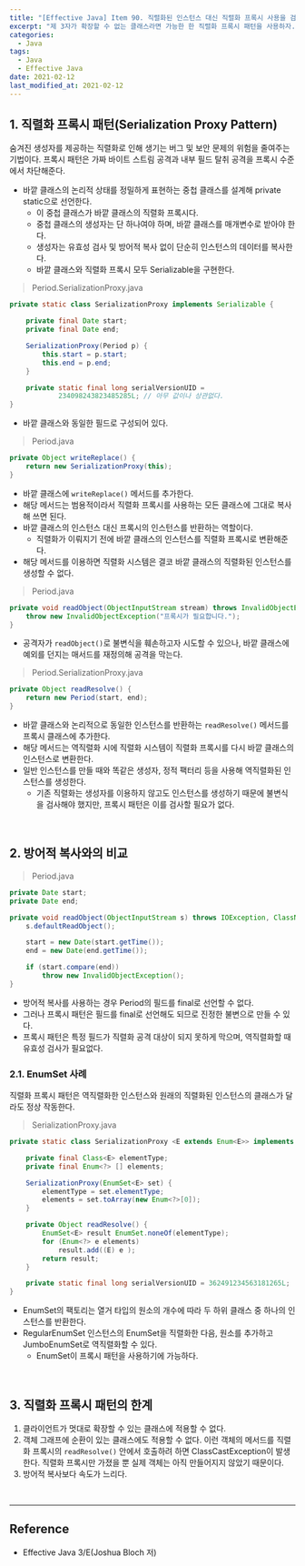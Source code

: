 ```yaml
---
title: "[Effective Java] Item 90. 직렬화된 인스턴스 대신 직렬화 프록시 사용을 검토하라"
excerpt: "제 3자가 확장할 수 없는 클래스라면 가능한 한 직렬화 프록시 패턴을 사용하자."
categories:
  - Java
tags:
  - Java
  - Effective Java
date: 2021-02-12
last_modified_at: 2021-02-12
---
```


## 1. 직렬화 프록시 패턴(Serialization Proxy Pattern)

숨겨진 생성자를 제공하는 직렬화로 인해 생기는 버그 및 보안 문제의 위험을 줄여주는 기법이다. 프록시 패턴은 가짜 바이트 스트림 공격과 내부 필드 탈취 공격을 프록시 수준에서 차단해준다.

* 바깥 클래스의 논리적 상태를 정밀하게 표현하는 중첩 클래스를 설계해 private static으로 선언한다.
  * 이 중첩 클래스가 바깥 클래스의 직렬화 프록시다.
  * 중첩 클래스의 생성자는 단 하나여야 하며, 바깥 클래스를 매개변수로 받아야 한다.
  * 생성자는 유효성 검사 및 방어적 복사 없이 단순히 인스턴스의 데이터를 복사한다.
  * 바깥 클래스와 직렬화 프록시 모두 Serializable을 구현한다.

> Period.SerializationProxy.java

```java
private static class SerializationProxy implements Serializable {

    private final Date start;
    private final Date end;

    SerializationProxy(Period p) {
        this.start = p.start;
        this.end = p.end;
    }

    private static final long serialVersionUID =
            234098243823485285L; // 아무 값이나 상관없다.
}
```

* 바깥 클래스와 동일한 필드로 구성되어 있다.

> Period.java

```java
private Object writeReplace() {
    return new SerializationProxy(this);
}
```

* 바깥 클래스에 ``writeReplace()`` 메서드를 추가한다.
* 해당 메서드는 범용적이라서 직렬화 프록시를 사용하는 모든 클래스에 그대로 복사해 쓰면 된다.
* 바깥 클래스의 인스턴스 대신 프록시의 인스턴스를 반환하는 역할이다.
  * 직렬화가 이뤄지기 전에 바깥 클래스의 인스턴스를 직렬화 프록시로 변환해준다.
* 해당 메서드를 이용하면 직렬화 시스템은 결코 바깥 클래스의 직렬화된 인스턴스를 생성할 수 없다.

> Period.java

```java
private void readObject(ObjectInputStream stream) throws InvalidObjectException {
    throw new InvalidObjectException("프록시가 필요합니다.");
}
```

* 공격자가 ``readObject()``로 불변식을 훼손하고자 시도할 수 있으나, 바깥 클래스에 예외를 던지는 매서드를 재정의해 공격을 막는다.

> Period.SerializationProxy.java

```java
private Object readResolve() {
    return new Period(start, end);
}
```

* 바깥 클래스와 논리적으로 동일한 인스턴스를 반환하는 ``readResolve()`` 메서드를 프록시 클래스에 추가한다.
* 해당 메서드는 역직렬화 시에 직렬화 시스템이 직렬화 프록시를 다시 바깥 클래스의 인스턴스로 변환한다.
* 일반 인스턴스를 만들 때와 똑같은 생성자, 정적 팩터리 등을 사용해 역직렬화된 인스턴스를 생성한다.
  * 기존 직렬화는 생성자를 이용하지 않고도 인스턴스를 생성하기 때문에 불변식을 검사해야 했지만, 프록시 패턴은 이를 검사할 필요가 없다.

<br>

## 2. 방어적 복사와의 비교

> Period.java

```java
private Date start;
private Date end;

private void readObject(ObjectInputStream s) throws IOException, ClassNotFoundException {
    s.defaultReadObject();

    start = new Date(start.getTime());
    end = new Date(end.getTime());

    if (start.compare(end))
        throw new InvalidObjectException();  
}
```

* 방어적 복사를 사용하는 경우 Period의 필드를 final로 선언할 수 없다.
* 그러나 프록시 패턴은 필드를 final로 선언해도 되므로 진정한 불변으로 만들 수 있다.
* 프록시 패턴은 특정 필드가 직렬화 공격 대상이 되지 못하게 막으며, 역직렬화할 때 유효성 검사가 필요없다.

### 2.1. EnumSet 사례

직렬화 프록시 패턴은 역직렬화한 인스턴스와 원래의 직렬화된 인스턴스의 클래스가 달라도 정상 작동한다.

> SerializationProxy.java

```java
private static class SerializationProxy <E extends Enum<E>> implements Serializable {

    private final Class<E> elementType;
    private final Enum<?> [] elements;

    SerializationProxy(EnumSet<E> set) {
        elementType = set.elementType;
        elements = set.toArray(new Enum<?>[0]);
    }

    private Object readResolve() {
        EnumSet<E> result EnumSet.noneOf(elementType);
        for (Enum<?> e elements)
            result.add((E) e );
        return result;
    }

    private static final long serialVersionUID = 362491234563181265L;
}
```

* EnumSet의 팩토리는 열거 타입의 원소의 개수에 따라 두 하위 클래스 중 하나의 인스턴스를 반환한다.
* RegularEnumSet 인스턴스의 EnumSet을 직렬화한 다음, 원소를 추가하고 JumboEnumSet로 역직렬화할 수 있다.
  * EnumSet이 프록시 패턴을 사용하기에 가능하다.

<br>

## 3. 직렬화 프록시 패턴의 한계

1. 클라이언트가 멋대로 확장할 수 있는 클래스에 적용할 수 없다.
2. 객체 그래프에 순환이 있는 클래스에도 적용할 수 없다.
이런 객체의 메서드를 직렬화 프록시의 ``readResolve()`` 안에서 호출하려 하면 ClassCastException이 발생한다.
직렬화 프록시만 가졌을 뿐 실제 객체는 아직 만들어지지 않았기 때문이다.
3. 방어적 복사보다 속도가 느리다.

<br>

---

## Reference

* Effective Java 3/E(Joshua Bloch 저)
